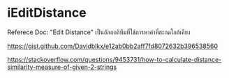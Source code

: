 # iEditDistance

Referece Doc:
"Edit Distance" เป็นอัลกอลิทึมที่ใช้การหาคำที่สะกดใกล้เคียง

https://gist.github.com/Davidblkx/e12ab0bb2aff7fd8072632b396538560

https://stackoverflow.com/questions/9453731/how-to-calculate-distance-similarity-measure-of-given-2-strings
